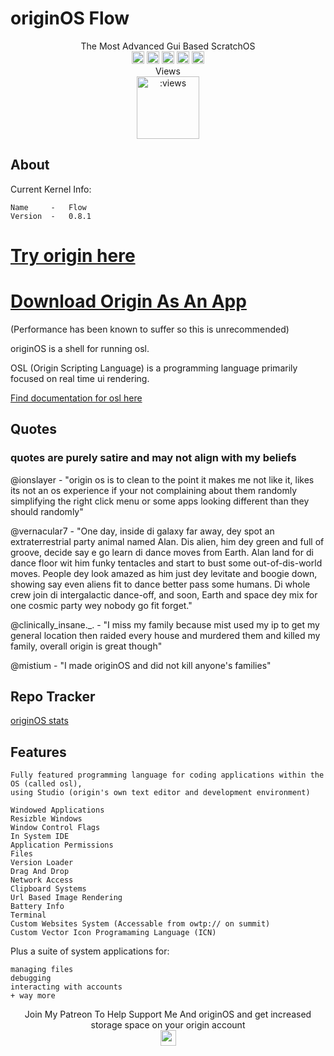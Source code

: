 # originOS Flow

<p align="center">
The Most Advanced Gui Based ScratchOS<br>
<a href="https://discord.gg/HNycesXRy5"><img src="https://discordapp.com/api/guilds/1147362734300725298/widget.png?style=shield" height="20"></a>
<img src="https://github.com/Mistium/Origin-OS/assets/92952823/eb34c493-a76d-460c-88f0-7d18d3908eb3" height="20" alt="This OS is a webOS">
<img src="https://github.com/Mistium/Origin-OS/assets/92952823/87b4b8b8-5da3-4471-ab5d-2eaf82756538" height="20" alt="This OS supports OSL2">
<a href="https://github.com/Mistium/Origin-OS/issues"><img src="https://github.com/Mistium/Origin-OS/assets/92952823/2ef7d0f9-184d-408d-ada4-8cf58f522feb" height="20"></a>
<a target="_blank" href="https://raw.githack.com/Mistium/Origin-OS/main/originOS.html"></a><a href="https://www.patreon.com/user/membership?u=51594743"><img src="https://github.com/Mistium/Origin-OS/assets/92952823/42c8fd7f-fdf8-4731-812f-a45f7797d70b" height="20"></a>
<br>Views<br>
<img src="https://count.getloli.com/get/@mistium-origin?theme=rule34" alt=":views" height="100"/>
</p>

## About

Current Kernel Info:
```
Name     -   Flow
Version  -   0.8.1
```

# [Try origin here](https://raw.githack.com/Mistium/Origin-OS/main/originLAUNCHER.html)

# [Download Origin As An App](https://github.com/MILO123PRO/Origin-OS/releases)
(Performance has been known to suffer so this is unrecommended)


originOS is a shell for running osl.

OSL (Origin Scripting Language) is a programming language primarily focused on real time ui rendering.

[Find documentation for osl here](https://github.com/Mistium/Origin-OS/wiki/Origin-Scripting-Language)
## Quotes

### quotes are purely satire and may not align with my beliefs

@ionslayer - "origin os is to clean to the point it makes me not like it, likes its not an os experience if your not complaining about them randomly simplifying the right click menu or some apps looking different than they should randomly"

@vernacular7 - "One day, inside di galaxy far away, dey spot an extraterrestrial party animal named Alan. Dis alien, him dey green and full of groove, decide say e go learn di dance moves from Earth. Alan land for di dance floor wit him funky tentacles and start to bust some out-of-dis-world moves. People dey look amazed as him just dey levitate and boogie down, showing say even aliens fit to dance better pass some humans. Di whole crew join di intergalactic dance-off, and soon, Earth and space dey mix for one cosmic party wey nobody go fit forget."

@clinically_insane._. - "I miss my family because mist used my ip to get my general location then raided every house and murdered them and killed my family, overall origin is great though"

@mistium - "I made originOS and did not kill anyone's families"

## Repo Tracker

[originOS stats](https://repo-tracker.com/r/gh/Mistium/Origin-OS)

## Features
```
Fully featured programming language for coding applications within the OS (called osl),
using Studio (origin's own text editor and development environment)

Windowed Applications
Resizble Windows
Window Control Flags
In System IDE
Application Permissions
Files
Version Loader
Drag And Drop
Network Access
Clipboard Systems
Url Based Image Rendering
Battery Info
Terminal
Custom Websites System (Accessable from owtp:// on summit)
Custom Vector Icon Programaming Language (ICN)
```

Plus a suite of system applications for:
```
managing files
debugging
interacting with accounts
+ way more
```

<p align="center">
Join My Patreon To Help Support Me And originOS and get increased storage space on your origin account<br>
<a href="https://www.patreon.com/user/membership?u=51594743"><img src="https://github.com/Mistium/Origin-OS/assets/92952823/42c8fd7f-fdf8-4731-812f-a45f7797d70b" height="25"></a>
</p>
